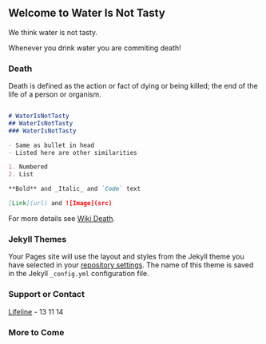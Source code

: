 ## Welcome to Water Is Not Tasty

We think water is not tasty.

Whenever you drink water you are commiting death!

### Death

Death is defined as the action or fact of dying or being killed; the end of the life of a person or organism.

```markdown

# WaterIsNotTasty
## WaterIsNotTasty
### WaterIsNotTasty

- Same as bullet in head
- Listed here are other similarities

1. Numbered
2. List

**Bold** and _Italic_ and `Code` text

[Link](url) and ![Image](src)
```

For more details see [Wiki Death](https://en.wikipedia.org/wiki/Death).

### Jekyll Themes

Your Pages site will use the layout and styles from the Jekyll theme you have selected in your [repository settings](https://github.com/TankysCodingAcademey/WaterIsNotTasty/settings/pages). The name of this theme is saved in the Jekyll `_config.yml` configuration file.

### Support or Contact
[Lifeline](https://www.lifeline.org.au/) - 13 11 14
### More to Come
